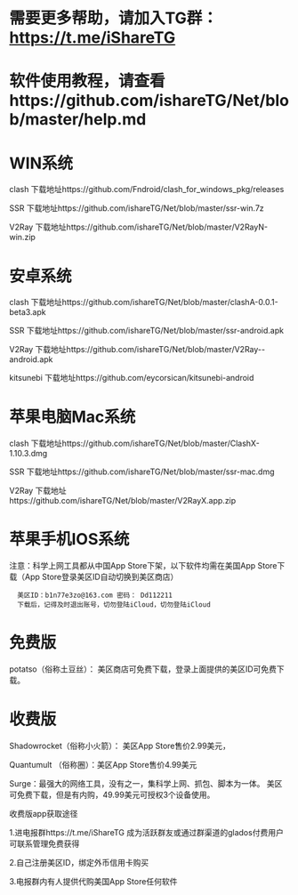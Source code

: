 # 需要更多帮助，请加入TG群：https://t.me/iShareTG
# 软件使用教程，请查看https://github.com/ishareTG/Net/blob/master/help.md

 # WIN系统

clash 下载地址https://github.com/Fndroid/clash_for_windows_pkg/releases

SSR   下载地址https://github.com/ishareTG/Net/blob/master/ssr-win.7z

V2Ray 下载地址https://github.com/ishareTG/Net/blob/master/V2RayN-win.zip 

# 安卓系统

clash 下载地址https://github.com/ishareTG/Net/blob/master/clashA-0.0.1-beta3.apk

SSR   下载地址https://github.com/ishareTG/Net/blob/master/ssr-android.apk

V2Ray 下载地址https://github.com/ishareTG/Net/blob/master/V2Ray--android.apk

kitsunebi 下载地址https://github.com/eycorsican/kitsunebi-android


# 苹果电脑Mac系统

clash 下载地址https://github.com/ishareTG/Net/blob/master/ClashX-1.10.3.dmg

SSR   下载地址https://github.com/ishareTG/Net/blob/master/ssr-mac.dmg

V2Ray 下载地址https://github.com/ishareTG/Net/blob/master/V2RayX.app.zip


# 苹果手机IOS系统

注意：科学上网工具都从中国App Store下架，以下软件均需在美国App Store下载（App Store登录美区ID自动切换到美区商店）
      
      美区ID：b1n77e3zo@163.com 密码： Dd112211
      下载后，记得及时退出账号，切勿登陆iCloud，切勿登陆iCloud
# 免费版      
potatso（俗称土豆丝）： 美区商店可免费下载，登录上面提供的美区ID可免费下载。

# 收费版

Shadowrocket（俗称小火箭）： 美区App Store售价2.99美元，

Quantumult （俗称圈）：美区App Store售价4.99美元

Surge：最强大的网络工具，没有之一，集科学上网、抓包、脚本为一体。 美区可免费下载，但是有内购，49.99美元可授权3个设备使用。

收费版app获取途径

1.进电报群https://t.me/iShareTG 成为活跃群友或通过群渠道的glados付费用户可联系管理免费获得

2.自己注册美区ID，绑定外币信用卡购买

3.电报群内有人提供代购美国App Store任何软件



